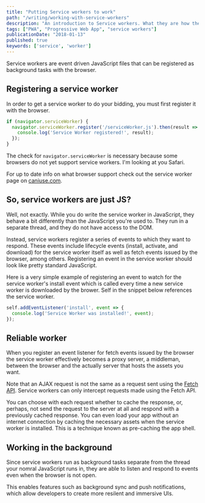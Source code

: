 ```yaml
---
title: "Putting Service workers to work"
path: "/writing/working-with-service-workers"
description: "An introduction to Service workers. What they are how they work, and what they can do for you."
tags: ["PWA", "Progressive Web App", "service workers"]
publicationDate: "2018-01-13"
published: true
keywords: ['service', 'worker']
---
```


Service workers are event driven JavaScript files that can be registered as background tasks with the browser.

## Registering a service worker

In order to get a service worker to do your bidding, you must first register it with the browser.

```javascript
if (navigator.serviceWorker) {
  navigator.serviceWorker.register('/serviceWorker.js').then(result => {
    console.log('Service Worker registered!', result);
  });
}
```

The check for `navigator.serviceWorker` is necessary because some browsers do not yet support service workers.
I'm looking at you Safari.

For up to date info on what browser support check out the service worker page on [caniuse.com](https://caniuse.com/#feat=serviceworkers).

## So, service workers are just JS?

Well, not exactly. While you do write the service worker in JavaScript, they behave a bit differently than the JavaScript you're used to.
They run in a separate thread, and they do not have access to the DOM.

Instead, service workers register a series of events to which they want to respond.
These events include lifecycle events (install, activate, and download) for the service worker itself as well as fetch events issued by the browser, among others.
Registering an event in the service worker should look like pretty standard JavaScript.

Here is a very simple example of registering an event to watch for the service worker's install event which is called every time a new service worker is
downloaded by the brower.
Self in the snippet below references the service worker.

```javascript
self.addEventListener('install', event => {
  console.log('Service Worker was installed!', event);
});
```

## Reliable worker

When you register an event listener for fetch events issued by the browser the service worker effectively becomes a proxy server, a middleman, between
the browser and the actually server that hosts the assets you want.

Note that an AJAX request is not the same as a request sent using the [Fetch API](https://developer.mozilla.org/en-US/docs/Web/API/Fetch_API).
Service workers can only intercept requests made using the Fetch API.

You can choose with each request whether to cache the response, or, perhaps, not send the request to the server at all and respond with a previously
cached response.
You can even load your app without an internet connection by caching the necessary assets when the service worker is installed.
This is a technique known as pre-caching the app shell.

## Working in the background

Since service workers run as background tasks separate from the thread your nomral JavaScript runs in, they are able to listen and respond to events even when
the browser is not open.

This enables features such as background sync and push notifications, which allow developers to create more resilent and immersive UIs.
